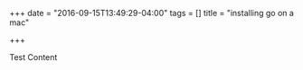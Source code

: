 +++
date = "2016-09-15T13:49:29-04:00"
tags = []
title = "installing go on a mac"

+++

Test Content
